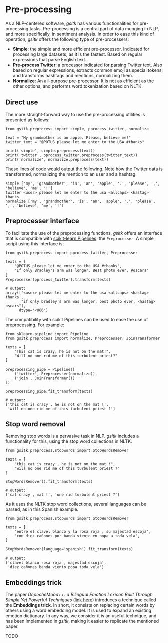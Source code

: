 # Pre-processing

As a NLP-centered software, _gsitk_ has various functionalities for pre-processing tasks.
Pre-processing is a central part of data munging in NLP, and more specifically, in sentiment analysis.
In order to ease this kind of operation, _gsitk_ offers the following type of pre-processers:

* **Simple**: the simple and more efficient pre-processor. Indicated for processing large datasets, as it is the fastest. Based on regular expressions that parse English text.
* **Pre-process Twitter**: a processor indicated for parsing Twitter text. Also based on regular expressions, extracts common emoji as special tokens, and transforms hashtags and mentions, normalizing them.
* **Normalize**: An all-purpose pre-processor. It is not as efficient as the other options, and performs word tokenization based on NLTK.

## Direct use

The more straight-forward way to use the pre-processing utilities is presented as follows:

```python3
from gsitk.preprocess import simple, pprocess_twitter, normalize

text = "My grandmother is an apple. Please, believe me!"
twitter_text = "@POTUS please let me enter to the USA #thanks"

print('simple', simple.preprocess(text))
print('twitter', pprocess_twitter.preprocess(twitter_text))
print('normalize', normalize.preprocess(text))
```

These lines of code would output the following. Note how the Twitter data is transformed, normalizing the mention to an user and a hashtag.

```
simple ['my', 'grandmother', 'is', 'an', 'apple', '.', 'please', ',', 'believe', 'me', '!']
twitter <user> please let me enter to the usa <allcaps> <hastag> thanks
normalize ['my', 'grandmother', 'is', 'an', 'apple', '.', 'please', ',', 'believe', 'me', '!']
```

## Preprocesser interface

To facilitate the use of the preprocessing functions, _gsitk_ offers an interface that is compatible with [scikit-learn Pipelines](https://scikit-learn.org/stable/modules/compose.html): the `Preprocesser`.
A simple script using this interface is:

```python3
from gsitk.preprocess import pprocess_twitter, Preprocesser

texts = [
    "@POTUS please let me enter to the USA #thanks",
    "If only Bradley's arm was longer. Best photo ever. #oscars"
]
Preprocesser(pprocess_twitter).transform(texts)
```

```
# output:
array(['<user> please let me enter to the usa <allcaps> <hastag> thanks',
       "if only bradley's arm was longer. best photo ever. <hastag> oscars"],
      dtype='<U66')
```

The compatibility with scikit Pipelines can be used to ease the use of preprocessing.
For example:

```python3
from sklearn.pipeline import Pipeline
from gsitk.preprocess import normalize, Preprocesser, JoinTransformer

texts = [
    "This cat is crazy, he is not on the mat!",
    "Will no one rid me of this turbulent priest?"
]

preprocessing_pipe = Pipeline([
    ('twitter', Preprocesser(normalize)),
    ('join', JoinTransformer())
])

preprocessing_pipe.fit_transform(texts)
```

```
# output:
['this cat is crazy , he is not on the mat !',
 'will no one rid me of this turbulent priest ?']
```

## Stop word removal

Removing stop words is a pervasive task in NLP.
_gsitk_ includes a functionality for this, using the stop word collections in NLTK.

```python3
from gsitk.preprocess.stopwords import StopWordsRemover

texts = [
    "this cat is crazy , he is not on the mat !",
    "will no one rid me of this turbulent priest ?"
]

StopWordsRemover().fit_transform(texts)
```

```
# output:
['cat crazy , mat !', 'one rid turbulent priest ?']
```

As it uses the NLTK stop word collections, several languages can be parsed, as in this Spanish example.

```python3
from gsitk.preprocess.stopwords import StopWordsRemover

texts = [
    "entre el clavel blanco y la rosa roja , su majestad escoja",
    "con diez cañones por banda viento en popa a toda vela",
]

StopWordsRemover(language='spanish').fit_transform(texts)
```

```
# output:
['clavel blanco rosa roja , majestad escoja',
 'diez cañones banda viento popa toda vela']
```

## Embeddings trick

The paper _DepecheMood++: a Bilingual Emotion Lexicon Built Through Simple Yet Powerful Techniques_ ([link here](https://doi.org/10.1109/TAFFC.2019.2934444)) introduces a technique called the **Embeddings trick**.
In short, it consists on replacing certain words by others using a word embedding model.
It is used to expand an existing emotion dictionary.
In any way, we consider it is an useful technique, and has been implemented in _gsitk_, making it easier to replicate the mentioned paper.


TODO

